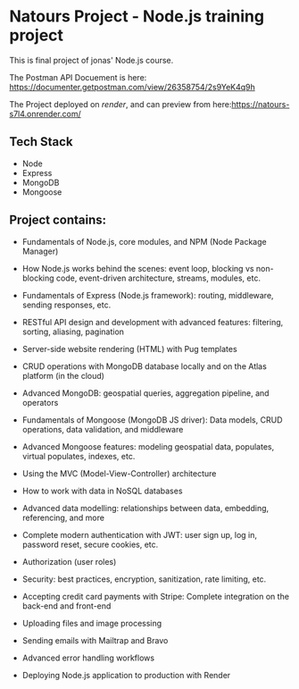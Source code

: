 # Natours Project - Node.js training project

This is final project of jonas' Node.js course.

The Postman API Docuement is here: https://documenter.getpostman.com/view/26358754/2s9YeK4q9h

The Project deployed on _render_, and can preview from here:https://natours-s7l4.onrender.com/

## Tech Stack

- Node
- Express
- MongoDB
- Mongoose

## Project contains:

- Fundamentals of Node.js, core modules, and NPM (Node Package Manager)

- How Node.js works behind the scenes: event loop, blocking vs non-blocking code, event-driven architecture, streams, modules, etc.

- Fundamentals of Express (Node.js framework): routing, middleware, sending responses, etc.

- RESTful API design and development with advanced features: filtering, sorting, aliasing, pagination

- Server-side website rendering (HTML) with Pug templates

- CRUD operations with MongoDB database locally and on the Atlas platform (in the cloud)

- Advanced MongoDB: geospatial queries, aggregation pipeline, and operators

- Fundamentals of Mongoose (MongoDB JS driver): Data models, CRUD operations, data validation, and middleware

- Advanced Mongoose features: modeling geospatial data, populates, virtual populates, indexes, etc.

- Using the MVC (Model-View-Controller) architecture

- How to work with data in NoSQL databases

- Advanced data modelling: relationships between data, embedding, referencing, and more

- Complete modern authentication with JWT: user sign up, log in, password reset, secure cookies, etc.

- Authorization (user roles)

- Security: best practices, encryption, sanitization, rate limiting, etc.

- Accepting credit card payments with Stripe: Complete integration on the back-end and front-end

- Uploading files and image processing

- Sending emails with Mailtrap and Bravo

- Advanced error handling workflows

- Deploying Node.js application to production with Render
